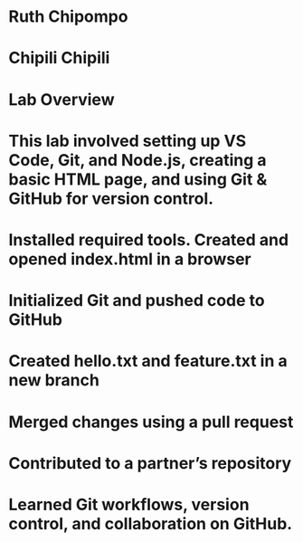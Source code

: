 # Ruth Chipompo
# Chipili Chipili

# Lab Overview
# This lab involved setting up VS Code, Git, and Node.js, creating a basic HTML page, and using Git & GitHub for version control.
# Installed required tools. Created and opened index.html in a browser
# Initialized Git and pushed code to GitHub
# Created hello.txt and feature.txt in a new branch
# Merged changes using a pull request
# Contributed to a partner’s repository

# Learned Git workflows, version control, and collaboration on GitHub.
